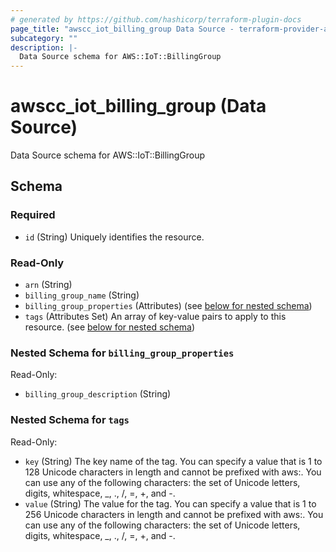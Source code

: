```yaml
---
# generated by https://github.com/hashicorp/terraform-plugin-docs
page_title: "awscc_iot_billing_group Data Source - terraform-provider-awscc"
subcategory: ""
description: |-
  Data Source schema for AWS::IoT::BillingGroup
---
```


# awscc_iot_billing_group (Data Source)

Data Source schema for AWS::IoT::BillingGroup



<!-- schema generated by tfplugindocs -->
## Schema

### Required

- `id` (String) Uniquely identifies the resource.

### Read-Only

- `arn` (String)
- `billing_group_name` (String)
- `billing_group_properties` (Attributes) (see [below for nested schema](#nestedatt--billing_group_properties))
- `tags` (Attributes Set) An array of key-value pairs to apply to this resource. (see [below for nested schema](#nestedatt--tags))

<a id="nestedatt--billing_group_properties"></a>
### Nested Schema for `billing_group_properties`

Read-Only:

- `billing_group_description` (String)


<a id="nestedatt--tags"></a>
### Nested Schema for `tags`

Read-Only:

- `key` (String) The key name of the tag. You can specify a value that is 1 to 128 Unicode characters in length and cannot be prefixed with aws:. You can use any of the following characters: the set of Unicode letters, digits, whitespace, _, ., /, =, +, and -.
- `value` (String) The value for the tag. You can specify a value that is 1 to 256 Unicode characters in length and cannot be prefixed with aws:. You can use any of the following characters: the set of Unicode letters, digits, whitespace, _, ., /, =, +, and -.
